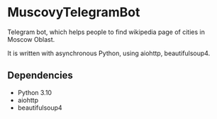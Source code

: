 # MuscovyTelegramBot
Telegram bot, which helps people to find wikipedia page of cities in Moscow Oblast.

It is written with asynchronous Python, using aiohttp, beautifulsoup4.

## Dependencies
* Python 3.10
* aiohttp
* beautifulsoup4